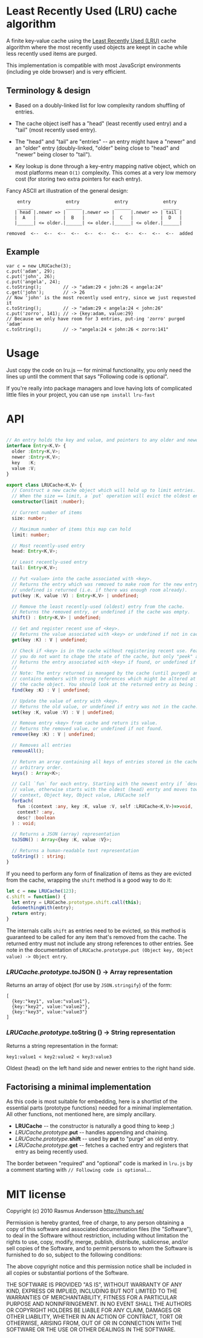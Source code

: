 # Least Recently Used (LRU) cache algorithm

A finite key-value cache using the [Least Recently Used (LRU)](http://en.wikipedia.org/wiki/Cache_algorithms#Least_Recently_Used) cache algorithm where the most recently used objects are keept in cache while less recently used items are purged.

This implementation is compatible with most JavaScript environments (including ye olde browser) and is very efficient.

## Terminology & design

- Based on a doubly-linked list for low complexity random shuffling of entries.

- The cache object iself has a "head" (least recently used entry) and a
  "tail" (most recently used entry).

- The "head" and "tail" are "entries" -- an entry might have a "newer" and
  an "older" entry (doubly-linked, "older" being close to "head" and "newer"
  being closer to "tail").

- Key lookup is done through a key-entry mapping native object, which on most 
  platforms mean `O(1)` complexity. This comes at a very low memory cost  (for 
  storing two extra pointers for each entry).

Fancy ASCII art illustration of the general design:

        entry             entry             entry             entry        
        ______            ______            ______            ______       
       | head |.newer => |      |.newer => |      |.newer => | tail |      
       |  A   |          |  B   |          |  C   |          |  D   |      
       |______| <= older.|______| <= older.|______| <= older.|______|      
                                                                           
    removed  <--  <--  <--  <--  <--  <--  <--  <--  <--  <--  <--  added

## Example

    var c = new LRUCache(3);
    c.put('adam', 29);
    c.put('john', 26);
    c.put('angela', 24);
    c.toString();        // -> "adam:29 < john:26 < angela:24"
    c.get('john');       // -> 26
    // Now 'john' is the most recently used entry, since we just requested it
    c.toString();        // -> "adam:29 < angela:24 < john:26"
    c.put('zorro', 141); // -> {key:adam, value:29}
    // Because we only have room for 3 entries, put-ing 'zorro' purged 'adam'
    c.toString();        // -> "angela:24 < john:26 < zorro:141"

# Usage

Just copy the code on lru.js — for minimal functionality, you only need the lines up until the comment that says "Following code is optional".

If you're really into package managers and love having lots of complicated little files in your project, you can use `npm install lru-fast`

# API

```ts

// An entry holds the key and value, and pointers to any older and newer entries.
interface Entry<K,V> {
  older :Entry<K,V>;
  newer :Entry<K,V>;
  key   :K;
  value :V;
}

export class LRUCache<K,V> {
  // Construct a new cache object which will hold up to limit entries.
  // When the size == limit, a `put` operation will evict the oldest entry.
  constructor(limit :number);

  // Current number of items
  size: number;

  // Maximum number of items this map can hold
  limit: number;

  // Most recently-used entry
  head: Entry<K,V>;

  // Least recently-used entry
  tail: Entry<K,V>;

  // Put <value> into the cache associated with <key>.
  // Returns the entry which was removed to make room for the new entry. Otherwise
  // undefined is returned (i.e. if there was enough room already).
  put(key :K, value :V) : Entry<K,V> | undefined;

  // Remove the least recently-used (oldest) entry from the cache.
  // Returns the removed entry, or undefined if the cache was empty.
  shift() : Entry<K,V> | undefined;

  // Get and register recent use of <key>.
  // Returns the value associated with <key> or undefined if not in cache.
  get(key :K) : V | undefined;

  // Check if <key> is in the cache without registering recent use. Feasible if
  // you do not want to chage the state of the cache, but only "peek" at it.
  // Returns the entry associated with <key> if found, or undefined if not found.
  //
  // Note: The entry returned is managed by the cache (until purged) and thus
  // contains members with strong references which might be altered at any time by
  // the cache object. You should look at the returned entry as being immutable.
  find(key :K) : V | undefined;

  // Update the value of entry with <key>.
  // Returns the old value, or undefined if entry was not in the cache.
  set(key :K, value :V) : V | undefined;

  // Remove entry <key> from cache and return its value.
  // Returns the removed value, or undefined if not found.
  remove(key :K) : V | undefined;

  // Removes all entries
  removeAll();

  // Return an array containing all keys of entries stored in the cache object, in
  // arbitrary order.
  keys() : Array<K>;

  // Call `fun` for each entry. Starting with the newest entry if `desc` is a true
  // value, otherwise starts with the oldest (head) enrty and moves towards the tail.
  // context, Object key, Object value, LRUCache self
  forEach(
    fun :(context :any, key :K, value :V, self :LRUCache<K,V>)=>void,
    context? :any,
    desc? :boolean
  ) : void;

  // Returns a JSON (array) representation
  toJSON() : Array<{key :K, value :V}>;

  // Returns a human-readable text representation
  toString() : string;
}
```

If you need to perform any form of finalization of items as they are evicted from the cache, wrapping the `shift` method is a good way to do it:

```js
let c = new LRUCache(123);
c.shift = function() {
  let entry = LRUCache.prototype.shift.call(this);
  doSomethingWith(entry);
  return entry;
}
```

The internals calls `shift` as entries need to be evicted, so this method is guaranteed to be called for any item that's removed from the cache. The returned entry must not include any strong references to other entries. See note in the documentation of `LRUCache.prototype.put (Object key, Object value) -> Object entry`.



### *LRUCache.prototype*.toJSON () -> Array representation

Returns an array of object (for use by `JSON.stringify`) of the form:

    [
      {key:"key1", value:"value1"},
      {key:"key2", value:"value2"},
      {key:"key3", value:"value3"}
    ]

### *LRUCache.prototype*.toString () -> String representation

Returns a string representation in the format:

    key1:value1 < key2:value2 < key3:value3

Oldest (head) on the left hand side and newer entries to the right hand side.

## Factorising a minimal implementation

As this code is most suitable for embedding, here is a shortlist of the essential parts (prototype functions) needed for a minimal implementation. All other functions, not mentioned here, are simply ancillary.

- **LRUCache** -- the constructor is naturally a good thing to keep ;)
- *LRUCache.prototype*.**put** -- handles appending and chaining.
- *LRUCache.prototype*.**shift** -- used by **put** to "purge" an old entry.
- *LRUCache.prototype*.**get** -- fetches a cached entry and registers that entry as being recently used.

The border between "required" and "optional" code is marked in `lru.js` by a comment starting with `// Following code is optional`...

# MIT license

Copyright (c) 2010 Rasmus Andersson <http://hunch.se/>

Permission is hereby granted, free of charge, to any person obtaining a copy
of this software and associated documentation files (the "Software"), to deal
in the Software without restriction, including without limitation the rights
to use, copy, modify, merge, publish, distribute, sublicense, and/or sell
copies of the Software, and to permit persons to whom the Software is
furnished to do so, subject to the following conditions:

The above copyright notice and this permission notice shall be included in
all copies or substantial portions of the Software.

THE SOFTWARE IS PROVIDED "AS IS", WITHOUT WARRANTY OF ANY KIND, EXPRESS OR
IMPLIED, INCLUDING BUT NOT LIMITED TO THE WARRANTIES OF MERCHANTABILITY,
FITNESS FOR A PARTICULAR PURPOSE AND NONINFRINGEMENT. IN NO EVENT SHALL THE
AUTHORS OR COPYRIGHT HOLDERS BE LIABLE FOR ANY CLAIM, DAMAGES OR OTHER
LIABILITY, WHETHER IN AN ACTION OF CONTRACT, TORT OR OTHERWISE, ARISING FROM,
OUT OF OR IN CONNECTION WITH THE SOFTWARE OR THE USE OR OTHER DEALINGS IN
THE SOFTWARE.
